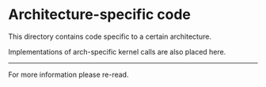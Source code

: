 # Architecture-specific code

This directory contains code specific to a certain architecture.

Implementations of arch-specific kernel calls are also placed here.

----

For more information please re-read.
